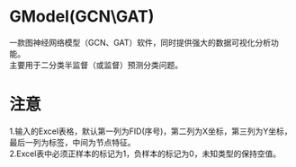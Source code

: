 # GModel(GCN\GAT)
一款图神经网络模型（GCN、GAT）软件，同时提供强大的数据可视化分析功能。  
主要用于二分类半监督（或监督）预测分类问题。  
# 注意
1.输入的Excel表格，默认第一列为FID(序号)，第二列为X坐标，第三列为Y坐标，最后一列为标签，中间为节点特征。  
2.Excel表中必须正样本的标记为1，负样本的标记为0，未知类型的保持空值。
